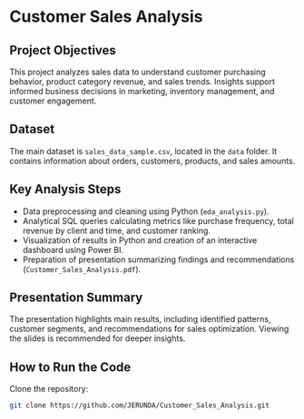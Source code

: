 # Customer Sales Analysis

## Project Objectives
This project analyzes sales data to understand customer purchasing behavior, product category revenue, and sales trends. Insights support informed business decisions in marketing, inventory management, and customer engagement.

## Dataset
The main dataset is `sales_data_sample.csv`, located in the `data` folder. It contains information about orders, customers, products, and sales amounts.

## Key Analysis Steps
- Data preprocessing and cleaning using Python (`eda_analysis.py`).
- Analytical SQL queries calculating metrics like purchase frequency, total revenue by client and time, and customer ranking.
- Visualization of results in Python and creation of an interactive dashboard using Power BI.
- Preparation of presentation summarizing findings and recommendations (`Customer_Sales_Analysis.pdf`).

## Presentation Summary
The presentation highlights main results, including identified patterns, customer segments, and recommendations for sales optimization. Viewing the slides is recommended for deeper insights.

## How to Run the Code

Clone the repository:
```bash
git clone https://github.com/JERUNDA/Customer_Sales_Analysis.git
```
